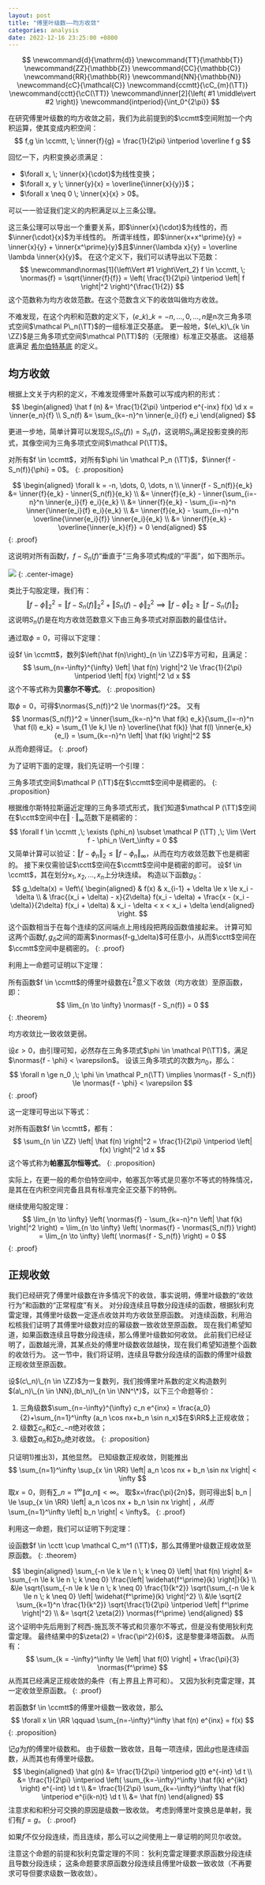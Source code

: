 ```yaml
---
layout: post
title: "傅里叶级数——均方收敛"
categories: analysis
date: 2022-12-16 23:25:00 +0800
---
```


$$
\newcommand{d}{\mathrm{d}}
\newcommand{TT}{\mathbb{T}}
\newcommand{ZZ}{\mathbb{Z}}
\newcommand{CC}{\mathbb{C}}
\newcommand{RR}{\mathbb{R}}
\newcommand{NN}{\mathbb{N}}
\newcommand{cC}{\mathcal{C}}
\newcommand{ccmtt}{\cC_{m}(\TT)}
\newcommand{cctt}{\cC(\TT)}
\newcommand\inner[2]{\left( #1 \middle\vert #2 \right)}
\newcommand{intperiod}{\int_0^{2\pi}}
$$

在研究傅里叶级数的均方收敛之前，我们为此前提到的$\ccmtt$空间附加一个内积运算，使其变成内积空间：
$$
f,g \in \ccmtt, \; \inner{f}{g} = \frac{1}{2\pi} \intperiod \overline f g
$$

回忆一下，内积变换必须满足：

- $\forall x, \; \inner{x}{\cdot}$为线性变换；
- $\forall x, y \; \inner{y}{x} = \overline{\inner{x}{y}}$；
- $\forall x \neq 0 \; \inner{x}{x} > 0$。

可以一一验证我们定义的内积满足以上三条公理。

这三条公理可以导出一个重要关系，即$\inner{x}{\cdot}$为线性的，而$\inner{\cdot}{x}$为半线性的。
所谓半线性，即$\inner{x+x^\prime}{y} = \inner{x}{y} + \inner{x^\prime}{y}$且$\inner{\lambda x}{y} = \overline \lambda \inner{x}{y}$。
在这个定义下，我们可以诱导出以下范数：
$$
\newcommand\normas[1]{\left\Vert #1 \right\Vert_2}
f \in \ccmtt, \; \normas{f} = \sqrt{\inner{f}{f}} = \left( \frac{1}{2\pi} \intperiod \left| f \right|^2 \right)^{\frac{1}{2}}
$$
这个范数称为均方收敛范数。在这个范数含义下的收敛叫做均方收敛。

不难发现，在这个内积和范数的定义下，$(e\_k)\_{k=-n, \dots, 0, \dots , n}$是n次三角多项式空间$\mathcal P\_n(\TT)$的一组标准正交基底。
更一般地，$(e\_k)\_{k \in \ZZ}$是三角多项式空间$\mathcal P(\TT)$的（无限维）标准正交基底。
这组基底满足 [希尔伯特基底](https://mathworld.wolfram.com/HilbertBasis.html) 的定义。

## 均方收敛

根据上文关于内积的定义，不难发现傅里叶系数可以写成内积的形式：
$$
\begin{aligned}
\hat f (n) &= \frac{1}{2\pi} \intperiod e^{-inx} f(x) \d x = \inner{e_n}{f} \\
S_n(f) &= \sum_{k=-n}^n \inner{e_i}{f} e_i
\end{aligned}
$$

更进一步地，简单计算可以发现$S_n(S_n(f)) = S_n(f)$，这说明$S_n$满足投影变换的形式，其像空间为三角多项式空间$\mathcal P(\TT)$。

对所有$f \in \ccmtt$，对所有$\phi \in \mathcal P_n (\TT)$，$\inner{f - S_n(f)}{\phi} = 0$。
{: .proposition}

$$
\begin{aligned}
\forall k = -n, \dots, 0, \dots, n \\
\inner{f - S_n(f)}{e_k} &= \inner{f}{e_k} - \inner{S_n(f)}{e_k} \\
&= \inner{f}{e_k} - \inner{\sum_{i=-n}^n \inner{e_i}{f} e_i}{e_k} \\
&= \inner{f}{e_k} - \sum_{i=-n}^n \inner{\inner{e_i}{f} e_i}{e_k} \\
&= \inner{f}{e_k} - \sum_{i=-n}^n \overline{\inner{e_i}{f}} \inner{e_i}{e_k} \\
&= \inner{f}{e_k} - \overline{\inner{e_k}{f}} = 0
\end{aligned}
$$
{: .proof}

这说明对所有函数$f$，$f-S_n(f)$“垂直于”三角多项式构成的“平面”，如下图所示。

![](/assets/perpendicular.svg)
{: .center-image}

类比于勾股定理，我们有：
$$
\left\Vert f - \phi \right\Vert_2^2 = \left\Vert f - S_n(f) \right\Vert_2^2 + \left\Vert S_n(f) - \phi \right\Vert_2^2
\implies
\left\Vert f - \phi \right\Vert_2 \ge \left\Vert f - S_n(f) \right\Vert_2
$$
这说明$S_n(f)$是在均方收敛范数意义下由三角多项式对原函数的最佳估计。

通过取$\phi = 0$，可得以下定理：

设$f \in \ccmtt$，数列$\left(\hat f(n)\right)_{n \in \ZZ}$平方可和，且满足：
$$
\sum_{n=-\infty}^{\infty} \left| \hat f(n) \right|^2 \le \frac{1}{2\pi} \intperiod \left| f(x) \right|^2 \d x
$$
这个不等式称为**贝塞尔不等式**。
{: .proposition}

取$\phi = 0$，可得$\normas{S_n(f)}^2 \le \normas{f}^2$。
又有
$$
\normas{S_n(f)}^2 = 
\inner{\sum_{k=-n}^n \hat f(k) e_k}{\sum_{l=-n}^n \hat f(l) e_k} = 
\sum_{1 \le k,l \le n} \overline{\hat f(k)} \hat f(l) \inner{e_k}{e_l} =
\sum_{k=-n}^n \left| \hat f(k) \right|^2
$$
从而命题得证。
{: .proof}

为了证明下面的定理，我们先证明一个引理：

三角多项式空间$\mathcal P (\TT)$在$\ccmtt$空间中是稠密的。
{: .proposition}

根据维尔斯特拉斯逼近定理的三角多项式形式，我们知道$\mathcal P (\TT)$空间在$\cctt$空间中在$\Vert \cdot \Vert_\infty$范数下是稠密的：
$$
\forall f \in \ccmtt ,\; \exists (\phi_n) \subset \mathcal P (\TT) ,\; \lim \Vert f - \phi_n \Vert_\infty = 0
$$
又简单计算可以验证：$\Vert f-\phi_n \Vert_2 \le \Vert f-\phi_n \Vert_\infty$，从而在均方收敛范数下也是稠密的。
接下来仅需验证$\cctt$空间在$\ccmtt$空间中是稠密的即可。
设$f \in \ccmtt$，其在划分$x_1, x_2, \dots, x_n$上分块连续。
构造以下函数$g_\delta$：
$$
g_\delta(x) =
\left\{
\begin{aligned}
& f(x) & x_{i-1} + \delta \le x \le x_i - \delta \\
& \frac{(x_i + \delta) - x}{2\delta} f(x_i - \delta) + \frac{x - (x_i - \delta)}{2\delta} f(x_i + \delta) 
& x_i - \delta < x < x_i + \delta
\end{aligned}
\right.
$$
这个函数相当于在每个连续的区间端点上用线段把两段函数值接起来。
计算可知这两个函数$f,g_\delta$之间的距离$\normas{f-g_\delta}$可任意小，从而$\cctt$空间在$\ccmtt$空间中是稠密的。
{: .proof}

利用上一命题可证明以下定理：

所有函数$f \in \ccmtt$的傅里叶级数在$L^2$意义下收敛（均方收敛）至原函数，即：
$$
\lim_{n \to \infty} \normas{f - S_n(f)} = 0
$$
{: .theorem}

均方收敛比一致收敛更弱。

设$\varepsilon > 0$，由引理可知，必然存在三角多项式$\phi \in \mathcal P(\TT)$，满足$\normas{f - \phi} < \varepsilon$。
设该三角多项式的次数为$n_0$，那么：
$$
\forall n \ge n_0 ,\; \phi \in \mathcal P_n(\TT)
\implies
\normas{f - S_n(f)} \le \normas{f - \phi} < \varepsilon
$$
{: .proof}

这一定理可导出以下等式：

对所有函数$f \in \ccmtt$，都有：
$$
\sum_{n \in \ZZ} \left| \hat f(n) \right|^2 = \frac{1}{2\pi} \intperiod \left| f(x) \right|^2 \d x
$$
这个等式称为**帕塞瓦尔恒等式**。
{: .proposition}

实际上，在更一般的希尔伯特空间中，帕塞瓦尔等式是贝塞尔不等式的特殊情况，是其在在内积空间完备且具有标准完全正交基下的特例。

继续使用勾股定理：
$$
\lim_{n \to \infty} \left( \normas{f} - \sum_{k=-n}^n \left| \hat f(k) \right|^2 \right) =
\lim_{n \to \infty} \left( \normas{f} - \normas{S_n(f)} \right) =
\lim_{n \to \infty} \left( \normas{f - S_n(f)} \right) = 0
$$
{: .proof}

## 正规收敛

我们已经研究了傅里叶级数在许多情况下的收敛，事实说明，傅里叶级数的“收敛行为”和函数的“正常程度”有关。
对分段连续且导数分段连续的函数，根据狄利克雷定理，其傅里叶级数一定逐点收敛并均方收敛至原函数。
对连续函数，利用泊松核我们证明了其傅里叶级数对应的幂级数一致收敛至原函数。
现在我们希望知道，如果函数连续且导数分段连续，那么傅里叶级数如何收敛。
此前我们已经证明了，函数越光滑，其某点处的傅里叶级数收敛越快，现在我们希望知道整个函数的收敛行为。
这一节中，我们将证明，连续且导数分段连续的函数的傅里叶级数正规收敛至原函数。

设$(c\_n)\_{n \in \ZZ}$为一复数列，我们按傅里叶系数的定义构造数列$(a\_n)\_{n \in \NN},(b\_n)\_{n \in \NN^\*}$，以下三个命题等价：
1) 三角级数$\sum_{n=-\infty}^{\infty} c_n e^{inx} = \frac{a_0}{2}+\sum_{n=1}^\infty (a_n \cos nx+b_n \sin n_x)$在$\RR$上正规收敛；
2) 级数$\sum c_n$和$\sum c\_{-n}$绝对收敛；
3) 级数$\sum a_n$和$\sum b_n$绝对收敛。
{: .proposition}

只证明1)推出3)，其他显然。
已知级数正规收敛，则能推出
$$
\sum_{n=1}^\infty \sup_{x \in \RR} \left| a_n \cos nx + b_n \sin nx \right| < \infty
$$
取$x=0$，则有$\sum\_{n=1}^\infty \left\| a\_n \right\| < \infty$。
取$x=\frac{\pi}{2n}$，则可得出$\| b\_n \| \le \sup\_{x \in \RR} \left\| a\_n \cos nx + b\_n \sin nx \right\| $，从而$\sum\_{n=1}^\infty \left\| b\_n \right\| < \infty$。
{: .proof}

利用这一命题，我们可以证明下列定理：

设函数$f \in \cctt \cup \mathcal C_m^1 (\TT)$，那么其傅里叶级数正规收敛至原函数。
{: .theorem}

$$
\begin{aligned}
\sum_{-n \le k \le n \; k \neq 0} \left| \hat f(n) \right| 
&= \sum_{-n \le k \le n \; k \neq 0} \frac{\left| \widehat{f^\prime}(k) \right|}{k}  \\
&\le \sqrt{\sum_{-n \le k \le n \; k \neq 0} \frac{1}{k^2}} \sqrt{\sum_{-n \le k \le n \; k \neq 0} \left| \widehat{f^\prime}(k) \right|^2} \\
&\le \sqrt{2 \sum_{k=1}^n \frac{1}{k^2}} \sqrt{\frac{1}{2\pi} \intperiod \left| f^\prime \right|^2} \\
&= \sqrt{2 \zeta(2)} \normas{f^\prime}
\end{aligned}
$$
这个证明中先后用到了柯西-施瓦茨不等式和贝塞尔不等式，但是没有使用狄利克雷定理。
最终结果中的$\zeta(2) = \frac{\pi^2}{6}$，这是黎曼泽塔函数。
从而有：
$$
\sum_{k = -\infty}^\infty \le \left| \hat f(0) \right| + \frac{\pi}{3} \normas{f^\prime}
$$
从而其已经满足正规收敛的条件（有上界且上界可和）。
又因为狄利克雷定理，其一定收敛至原函数。
{: .proof}

若函数$f \in \ccmtt$的傅里叶级数一致收敛，那么
$$
\forall x \in \RR \qquad \sum_{n=-\infty}^\infty \hat f(n) e^{inx} = f(x)
$$
{: .proposition}

记$g$为$f$的傅里叶级数和。
由于级数一致收敛，且每一项连续，因此$g$也是连续函数，从而其也有傅里叶级数。
$$
\begin{aligned}
\hat g(n) 
&= \frac{1}{2\pi} \intperiod g(t) e^{-int} \d t \\
&= \frac{1}{2\pi} \intperiod \left( \sum_{k=-\infty}^\infty \hat f(k) e^{ikt} \right) e^{-int} \d t \\
&= \frac{1}{2\pi} \sum_{k=-\infty}^\infty \hat f(k) \intperiod e^{i(k-n)t} \d t \\
&= \hat f(n)
\end{aligned}
$$
注意求和和积分可交换的原因是级数一致收敛。
考虑到傅里叶变换总是单射，我们有$f = g$。
{: .proof}

如果$f$不仅分段连续，而且连续，那么可以之间使用上一章证明的阿贝尔收敛。

注意这个命题的前提和狄利克雷定理的不同：
狄利克雷定理要求原函数分段连续且导数分段连续；
这条命题要求原函数分段连续且傅里叶级数一致收敛（不再要求可导但要求级数一致收敛）。

